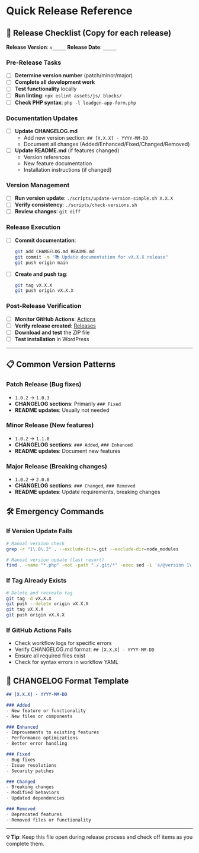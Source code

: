 # Quick Release Reference

## 🚀 Release Checklist (Copy for each release)

**Release Version**: `v_____`
**Release Date**: `_____`

### Pre-Release Tasks
- [ ] **Determine version number** (patch/minor/major)
- [ ] **Complete all development work**
- [ ] **Test functionality** locally
- [ ] **Run linting**: `npx eslint assets/js/ blocks/`
- [ ] **Check PHP syntax**: `php -l leadgen-app-form.php`

### Documentation Updates
- [ ] **Update CHANGELOG.md**
  - Add new version section: `## [X.X.X] - YYYY-MM-DD`
  - Document all changes (Added/Enhanced/Fixed/Changed/Removed)
- [ ] **Update README.md** (if features changed)
  - Version references
  - New feature documentation
  - Installation instructions (if changed)

### Version Management
- [ ] **Run version update**: `./scripts/update-version-simple.sh X.X.X`
- [ ] **Verify consistency**: `./scripts/check-versions.sh`
- [ ] **Review changes**: `git diff`

### Release Execution
- [ ] **Commit documentation**: 
  ```bash
  git add CHANGELOG.md README.md
  git commit -m "📚 Update documentation for vX.X.X release"
  git push origin main
  ```
- [ ] **Create and push tag**:
  ```bash
  git tag vX.X.X
  git push origin vX.X.X
  ```

### Post-Release Verification
- [ ] **Monitor GitHub Actions**: [Actions](https://github.com/SilverAssist/leadgen-app-form/actions)
- [ ] **Verify release created**: [Releases](https://github.com/SilverAssist/leadgen-app-form/releases)
- [ ] **Download and test** the ZIP file
- [ ] **Test installation** in WordPress

---

## 📋 Common Version Patterns

### Patch Release (Bug fixes)
- `1.0.2` → `1.0.3`
- **CHANGELOG sections**: Primarily `### Fixed`
- **README updates**: Usually not needed

### Minor Release (New features)
- `1.0.2` → `1.1.0`
- **CHANGELOG sections**: `### Added`, `### Enhanced`
- **README updates**: Document new features

### Major Release (Breaking changes)
- `1.0.2` → `2.0.0`
- **CHANGELOG sections**: `### Changed`, `### Removed`
- **README updates**: Update requirements, breaking changes

## 🛠️ Emergency Commands

### If Version Update Fails
```bash
# Manual version check
grep -r "1\.0\.2" . --exclude-dir=.git --exclude-dir=node_modules

# Manual version update (last resort)
find . -name "*.php" -not -path "./.git/*" -exec sed -i 's/@version 1\.0\.2/@version 1.0.3/g' {} \;
```

### If Tag Already Exists
```bash
# Delete and recreate tag
git tag -d vX.X.X
git push --delete origin vX.X.X
git tag vX.X.X
git push origin vX.X.X
```

### If GitHub Actions Fails
- Check workflow logs for specific errors
- Verify CHANGELOG.md format: `## [X.X.X] - YYYY-MM-DD`
- Ensure all required files exist
- Check for syntax errors in workflow YAML

## 📝 CHANGELOG Format Template

```markdown
## [X.X.X] - YYYY-MM-DD

### Added
- New feature or functionality
- New files or components

### Enhanced
- Improvements to existing features
- Performance optimizations
- Better error handling

### Fixed
- Bug fixes
- Issue resolutions
- Security patches

### Changed
- Breaking changes
- Modified behaviors
- Updated dependencies

### Removed
- Deprecated features
- Removed files or functionality
```

---

**💡 Tip**: Keep this file open during release process and check off items as you complete them.
